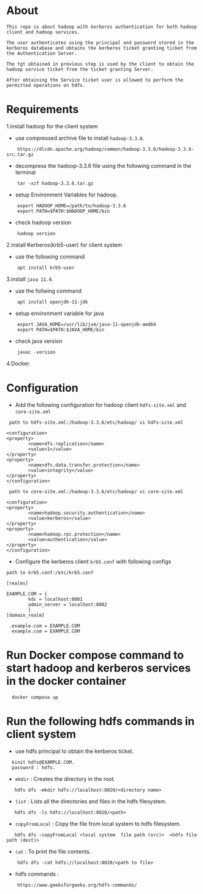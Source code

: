 # About 

```
This repo is about hadoop with kerberos authentication for both hadoop client and hadoop services.

The user authenticates using the principal and password stored in the kerberos database and obtains the kerberos ticket granting ticket from the Authentication Server.

The tgt obtained in previous step is used by the client to obtain the hadoop service ticket from the ticket granting Server.

After obtaining the Service ticket user is allowed to perform the permitted operations on hdfs.
```

# Requirements


1.install hadoop for the client system

  * use compressed archive file to install `hadoop-3.3.6`.
```
    https://dlcdn.apache.org/hadoop/common/hadoop-3.3.6/hadoop-3.3.6-src.tar.gz
```
  * decompress the hadoop-3.3.6 file using the following command in the terminal 
```   
    tar -xzf hadoop-3.3.6.tar.gz
``` 
  * setup Environment Variables for hadoop.
```
    export HADOOP_HOME=/path/to/hadoop-3.3.6
    export PATH=$PATH:$HADOOP_HOME/bin
```
  * check hadoop version
```
    hadoop version
```

2.install Kerberos(krb5-user) for client system

  * use the following command

```
    apt install krb5-user
```

3.install `java 11.0`.
  
  * use the follwing command

```
    apt install openjdk-11-jdk
```

  * setup environment variable for java

```
    export JAVA_HOME=/usr/lib/jvm/java-11-openjdk-amd64  
    export PATH=$PATH:$JAVA_HOME/bin

```
  * check java version

```
    javac -version
```

4.Docker.

# Configuration


* Add the following configuration for hadoop client `hdfs-site.xml` and `core-site.xml` 

```
 path to hdfs-site.xml:/hadoop-3.3.6/etc/hadoop/ vi hdfs-site.xml

<configuration>
<property>
        <name>dfs.replication</name>
        <value>1</value>
</property>
<property>
        <name>dfs.data.transfer.protection</name>
        <value>integrity</value>
</property>
</configuration>
```

```
 path to core-site.xml:/hadoop-3.3.6/etc/hadoop/ vi core-site.xml

<configuration>
<property>
        <name>hadoop.security.authentication</name>
        <value>kerberos</value>
</property>
<property>
        <name>hadoop.rpc.protection</name>
        <value>authentication</value>
</property>
</configuration>
```

* Configure the kerberos client `krb5.conf` with following configs

```
path to krb5.conf:/etc/krb5.conf

[realms]

EXAMPLE.COM = {
		kdc = localhost:8081
		admin_server = localhost:8082
		}
[domain_realm]

 .example.com = EXAMPLE.COM
  example.com = EXAMPLE.COM
```
# Run Docker compose command to start hadoop and kerberos services in the docker container

```
  docker compose up
```

# Run the following hdfs commands in client system

* use hdfs principal to obtain the kerberos ticket.
```
  kinit hdfs@EXAMPLE.COM.
  password : hdfs.
```
* `mkdir` : Creates the directory in the root.
```
   hdfs dfs -mkdir hdfs://localhost:8020/<directory name>
```
* `list` : Lists all the directories and files in the hdfs filesystem.
```
   hdfs dfs -ls hdfs://localhost:8020/<path>
```
* `copyFromLocal` : Copy the file from local system to hdfs filesystem.
```
   hdfs dfs -copyFromLocal <local system  file path (src)>  <hdfs file path (dest)>
```
* `cat` : To print the file contents.
```
    hdfs dfs -cat hdfs://localhost:8020/<path to file>
```
* hdfs commands :
```
    https://www.geeksforgeeks.org/hdfs-commands/
```


